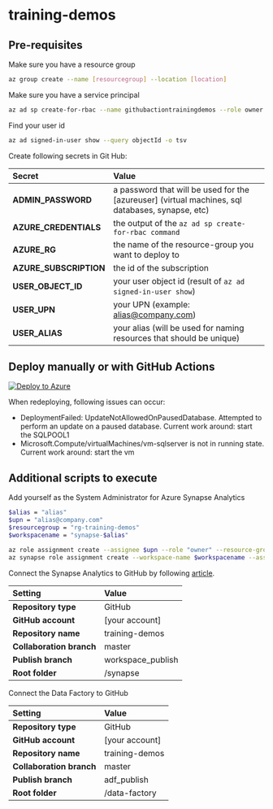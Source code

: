 # training-demos

## Pre-requisites

Make sure you have a resource group

```bash
az group create --name [resourcegroup] --location [location]
```

Make sure you have a service principal

```bash
az ad sp create-for-rbac --name githubactiontrainingdemos --role owner --scopes /subscriptions/[subscriptionid]/resourceGroups/[resourcegroup] --sdk-auth
```

Find your user id

```bash
az ad signed-in-user show --query objectId -o tsv
```

Create following secrets in Git Hub:

| Secret | Value |
| :------ | :-------------- |
| **ADMIN_PASSWORD** | a password that will be used for the [azureuser] (virtual machines, sql databases, synapse, etc) | 
| **AZURE_CREDENTIALS** | the output of the `az ad sp create-for-rbac command` |
| **AZURE_RG** | the name of the resource-group you want to deploy to |
| **AZURE_SUBSCRIPTION** | the id of the subscription |
| **USER_OBJECT_ID** | your user object id (result of `az ad signed-in-user show`) |
| **USER_UPN** | your UPN (example: alias@company.com) |
| **USER_ALIAS** | your alias (will be used for naming resources that should be unique) |

## Deploy manually or with GitHub Actions

[![Deploy to Azure](https://aka.ms/deploytoazurebutton)](https://portal.azure.com/#create/Microsoft.Template/uri/https%3A%2F%2Fraw.githubusercontent.com%2Fweslbo%2Ftraining-demos%2Fmaster%2Ftemplates%2Fazuredeploy.json)

When redeploying, following issues can occur:

- DeploymentFailed: UpdateNotAllowedOnPausedDatabase. Attempted to perform an update on a paused database. Current work around: start the SQLPOOL1
- Microsoft.Compute/virtualMachines/vm-sqlserver is not in running state. Current work around: start the vm

## Additional scripts to execute

Add yourself as the System Administrator for Azure Synapse Analytics

```bash
$alias = "alias"
$upn = "alias@company.com"
$resourcegroup = "rg-training-demos"
$workspacename = "synapse-$alias"

az role assignment create --assignee $upn --role "owner" --resource-group $resourcegroup
az synapse role assignment create --workspace-name $workspacename --assignee $upn --role "System Administrator"
```

Connect the Synapse Analytics to GitHub by following [article](https://docs.microsoft.com/en-us/azure/synapse-analytics/cicd/source-control#connect-with-github).

| Setting | Value |
| :------ | :-------------- |
| **Repository type** | GitHub |
| **GitHub account** | [your account] |
| **Repository name** | training-demos |
| **Collaboration branch** | master |
| **Publish branch** | workspace_publish |
| **Root folder** | /synapse |

Connect the Data Factory to GitHub

| Setting | Value |
| :------ | :-------------- |
| **Repository type** | GitHub |
| **GitHub account** | [your account] |
| **Repository name** | training-demos |
| **Collaboration branch** | master |
| **Publish branch** | adf_publish |
| **Root folder** | /data-factory |